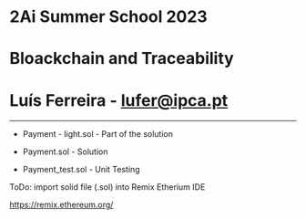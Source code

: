 # 2Ai Summer School 2023
# Bloackchain and Traceability
#
# Luís Ferreira - lufer@ipca.pt
-------------------------------

+ Payment - light.sol 	- Part of the solution

+ Payment.sol 		- Solution

+ Payment_test.sol	- Unit Testing

ToDo: import solid file (.sol) into Remix Etherium IDE

https://remix.ethereum.org/
